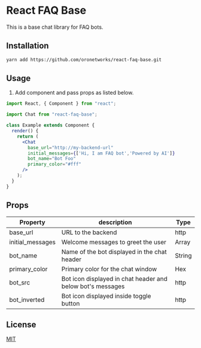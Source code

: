 # React FAQ Base

This is a base chat library for FAQ bots.

## Installation

```bash
yarn add https://github.com/oronetworks/react-faq-base.git
```

## Usage

1. Add component and pass props as listed below.

```jsx
import React, { Component } from "react";

import Chat from "react-faq-base";

class Example extends Component {
  render() {
    return (
      <Chat
        base_url="http://my-backend-url"
        initial_messages={['Hi, I am FAQ bot','Powered by AI']}
        bot_name="Bot Foo"
        primary_color="#fff"
      />
    );
  }
}
```

## Props

Property | description | Type
--- | --- | --- |
base_url | URL to the backend | http
initial_messages | Welcome messages to greet the user | Array
bot_name | Name of the bot displayed in the chat header | String
primary_color | Primary color for the chat window | Hex
bot_src | Bot icon displayed in chat header and below bot's messages | http
bot_inverted | Bot icon displayed inside toggle button | http

## License

[MIT](https://choosealicense.com/licenses/mit/)

